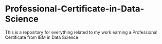 # Professional-Certificate-in-Data-Science
This is a repository for everything related to my work earning a Professional Certificate from IBM in Data Science
